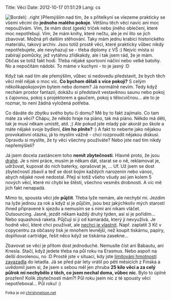 Title: Věci
Date: 2012-10-17 01:51:29
Lang: cs

![Bordel]({static}/images/clutter.jpg){: .right }Přemýšlím nad tím, že s přítelkyní se vlezeme prakticky se všemi věcmi do **jednoho malého pokoje**. Většinu těch věcí navíc ani moc nepoužívám. Vím, že mám dost (geek) triček nebo jiného oblečení, které moc nepotřebuji. Vím, že mám knihy, které nečtu, ale je mi líto se jich zbavovat. Možná při dalším stěhování. Taky mám jednu krabici historického materiálu, takový archiv. Jsou totiž prostě věci, které prakticky vůbec nikdy nepotřebujete, ale nevyhazují se - třeba diplomy z VŠ :) Nejvíc místa si zabírají pomůcky, jež vytáhnu zřídkakdy, ale i tak jsem rád, že je mám. Občas se totiž fakt hodí. Třeba nějaké sportovní náčiní nebo velké batohy. No a nepočítám nádobí. To máme v kuchyni - to je jasný :D

Když tak nad tím ale přemýšlím, vůbec si nedovedu představit, že bych těch věcí měl nějak o moc víc. **Co bychom dělali s více pokoji?** S celým několikapokojovým bytem nebo domem? Já normálně nevím. Tedy když nechám prostor fantazii, dokážu si představit vestavěnou saunu nebo pokoj s čajovnou, pokoj s projektorem a gaučem, pokoj s tělocvičnou... ale to je rozmar, to není žádná vyložená potřeba.

Co dáváte do zbytku svého bytu či domu? Mě by to fakt zajímalo. Co tam máte za věci? Chápu, že někdo hraje na piáno, tak má piáno. Někdo má děti, tak je musí někam umístit, atd. ;) Ale pokud jste mladý pár akorát po škole a máte nějaké svoje bydlení, **čím ho plníte?** :) A fakt to neberte jako nějakou provokativní otázku, já to myslím vážně - chci rozproudit nějakou diskusi. Opravdu si myslíte, že ty věci všechny používáte? Nebo jste nad tím nikdy nepřemýšleli?

Já jsem docela zastáncem toho **nemít zbytečnosti**. Hlavně proto, že jsou [drahé](http://mnmlist.com/the-true-cost-of-stuff). Je s nimi práce, musím je někam dát, starat se o ně, reklamovat je, udržovat, kupovat do nich baterky, oprašovat je, ... Uf. Už jsem se dost zbytečností zbavil a teď se dost bojím každých narozenin nebo vánoc, abych nějaké nové nedostal. Přeji si totiž všeho všudy asi jen kolem 5 nových věcí, které mi chybí ke štěstí, všechno vesměs drobnosti. A víc mě jich fakt nenapadá.

Mimo to, spousta věcí jde **půjčit**. Třeba lyže nemám, ale nechybí mi. Jezdím na lyže jednou za rok a když si je půjčím, jsou bez jakýchkoliv mých starostí ihned připravené k sjezdu a nemusím se s nimi ani nikam vláčet. Outsourcing. Jasně, jezdit někam každý druhý týden, asi si je pořídím... Nebo squashová raketa. Půjčuji si ji od kamaráda, který ji nevyužívá. Je hodně věcí, které chci používat, ale [nechci je vlastnit](http://www.knesl.com/articles/view/chtit-si-koupit-vs-chtit-vlastnit). Např. zaplatit 3 Kč v copycentru za občasný tisk je mnohem levnější, než koupit tiskárnu, papíry, doplňovat cartridge, řešit něco když se tiskárna zasekne...

Zbavovat se věcí je přitom dost jednoduché. Nemusíte číst ani Babautu, ani Knesla. Stačí, když jedete třeba na půl roku na Erasmus. Nebo aspoň na delší dovolenou, no :D Prostě jste v situaci, kdy jste [limitováni hmotností zavazadla](http://www.knesl.com/articles/view/one-bag-living-experiment) do letadla. Já se před pár lety vrátil po pěti měsících z Finska a uvědomil jsem si, že jsem s sebou měl jen zhruba **25 kilo věcí a za celý půlrok mi nechybělo z těch, co jsem nechal doma, vůbec nic**. Bylo to úplné prozření! Kolik zbytečností mám?! Půl roku jsem nic z té spousty věcí nepotřeboval... Půl roku! :)

<small>Fotka je od [christynelson.net](https://secure.flickr.com/photos/craftyconservative/3201195337/)</small>
